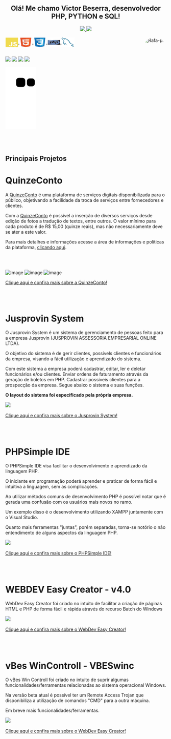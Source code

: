 
<h2 align="center">Olá! Me chamo Victor Beserra, desenvolvedor PHP, PYTHON e SQL!</h2>
<div align="center">
  <a href="https://github.com/MarvimXD">
  <img height="180em" src="https://github-readme-stats.vercel.app/api?username=marvimxd&show_icons=true&theme=dracula&include_all_commits=true&count_private=true"/>
  <img height="180em" src="https://github-readme-stats.vercel.app/api/top-langs/?username=marvimxd&layout=compact&langs_count=7&theme=dracula"/>
</div>
<div style="display: inline_block"><br>
  <img align="center" alt="Rafa-Js" height="30" width="40" src="https://raw.githubusercontent.com/devicons/devicon/master/icons/javascript/javascript-plain.svg">
  <img align="center" alt="Rafa-HTML" height="30" width="40" src="https://raw.githubusercontent.com/devicons/devicon/master/icons/html5/html5-original.svg">
  <img align="center" alt="Rafa-CSS" height="30" width="40" src="https://raw.githubusercontent.com/devicons/devicon/master/icons/css3/css3-original.svg">
  <img align="center" alt="Rafa-Python" height="30" width="40" src="https://raw.githubusercontent.com/devicons/devicon/master/icons/php/php-original.svg">
  <img align="center" alt="Rafa-Csharp" height="30" width="40" src="https://raw.githubusercontent.com/devicons/devicon/master/icons/mysql/mysql-original.svg">
  <img align="right" alt="Rafa-pic" height="150" style="border-radius:50px;" src="https://media3.giphy.com/media/qgQUggAC3Pfv687qPC/giphy.gif">
</div>
  
  ##
 
<div> 
  <!--<a href="https://www.youtube.com/channel/UC_-uuuZbY0AAt9CViNzvc-Q" target="_blank"><img src="https://img.shields.io/badge/YouTube-FF0000?style=for-the-badge&logo=youtube&logoColor=white" target="_blank"></a>-->
  <a href="https://instagram.com/jvbeesan" target="_blank"><img src="https://img.shields.io/badge/-Instagram-%23E4405F?style=for-the-badge&logo=instagram&logoColor=white" target="_blank"></a>
 	<!--<a href="https://www.twitch.tv/rafaballerinii" target="_blank"><img src="https://img.shields.io/badge/Twitch-9146FF?style=for-the-badge&logo=twitch&logoColor=white" target="_blank"></a>-->
 <a href="https://discord.gg/swgXAAGBmc" target="_blank"><img src="https://img.shields.io/badge/Discord-7289DA?style=for-the-badge&logo=discord&logoColor=white" target="_blank"></a> 
  <a href = "mailto:mxd46934@gmail.com"><img src="https://img.shields.io/badge/-Gmail-%23333?style=for-the-badge&logo=gmail&logoColor=white" target="_blank"></a>
  <a href="https://www.linkedin.com/in/jo%C3%A3o-victor-beserra-dos-santos-ba0b39196/" target="_blank"><img src="https://img.shields.io/badge/-LinkedIn-%230077B5?style=for-the-badge&logo=linkedin&logoColor=white" target="_blank"></a> 
 
  ![Snake animation](https://github.com/rafaballerini/rafaballerini/blob/output/github-contribution-grid-snake.svg)
 
</div>
  
<br>
<br>

<h2>Principais Projetos<h2>

# QuinzeConto

A <a href="https://quinzeconto.com.br/">QuinzeConto</a> é uma plataforma de serviços digitais disponibilizada para o público, objetivando a facilidade da troca de serviços entre fornecedores e clientes.

Com a <a href="https://quinzeconto.com.br/">QuinzeConto</a> é possível a inserção de diversos serviços desde edição de fotos a tradução de textos, entre outros. O valor mínimo para cada produto é de R$ 15,00 (quinze reais), mas não necessariamente deve se ater a este valor.

Para mais detalhes e informações acesse a área de informações e políticas da plataforma, <a href="https://quinzeconto.com.br/public/view/Pages.php?p=termos">clicando aqui</a>.

<br>
<br>

![image](https://user-images.githubusercontent.com/58988379/188935687-178bd7fb-3636-475b-9482-5e773a3ac45e.png)
![image](https://user-images.githubusercontent.com/58988379/188935840-13e27f31-0202-4ccf-b9dc-15816f5126ee.png)
![image](https://user-images.githubusercontent.com/58988379/188935931-b47842ca-4258-4635-9577-1bd6f6d1b5e2.png)

<a target="_blank" href="https://github.com/MarvimXD/QuinzeConto">Clique aqui e confira mais sobre a QuinzeConto!</a>

<br>
<br>
  
# Jusprovin System
O Jusprovin System é um sistema de gerenciamento de pessoas feito para a empresa Jusprovin (JUSPROVIN ASSESSORIA EMPRESARIAL ONLINE LTDA). 

O objetivo do sistema é de gerir clientes, possívels clientes e funcionários da empresa, visando a fácil utilização e aprendizado do sistema.

Com este sistema a empresa poderá cadastrar, editar, ler e deletar funcionários e/ou clientes. Enviar ordens de faturamento através da geração de boletos em PHP. Cadastrar possíveis clientes para a prospecção da empresa. Segue abaixo o sistema e suas funções.

<strong>O layout do sistema foi especificado pela própria empresa.</strong>

<img src="https://user-images.githubusercontent.com/58988379/174392906-b3b58db5-bbcc-4d2c-bc50-4ac24000df80.png">

  <a target="_blank" href="https://github.com/MarvimXD/Jusprovin-System">Clique aqui e confira mais sobre o Jusprovin System!</a>

  
<br>
  <br>
  
 # PHPSimple IDE

O PHPSimple IDE visa facilitar o desenvolvimento e aprendizado da linguagem PHP.

O iniciante em programação poderá aprender e praticar de forma fácil e intuitiva a linguagem, sem as complicações.

Ao utilizar métodos comuns de desenvolvimento PHP é possível notar que é gerada uma confusão com os usuários mais novos no ramo.

Um exemplo disso é o desenvolvimento utilizando XAMPP juntamente com o Visual Studio.

Quanto mais ferramentas "juntas", porém separadas, torna-se notório o não entendimento de alguns aspectos da linguagem PHP.
  
  <img src="https://user-images.githubusercontent.com/58988379/175021956-1337e349-031d-435e-af79-41cee43deadf.png">
  
  <a target="_blank" href="https://github.com/MarvimXD/PHPSimpleIDE/">Clique aqui e confira mais sobre o PHPSimple IDE!</a>
     
<br>
  <br>
  
  # WEBDEV Easy Creator - v4.0
  
WebDev Easy Creator</a> foi criado no intuito de facilitar a criação de páginas HTML e PHP de forma fácil e rápida através do recurso Batch do Windows

<img src="https://user-images.githubusercontent.com/58988379/172281664-1ab140ae-1a39-49a6-b5d0-fc374371ad07.png">

  <a target="_blank" href="https://github.com/MarvimXD/WebDevEasy_PHP">Clique aqui e confira mais sobre o WebDev Easy Creator!</a>
  
   
<br>
  <br>
  
  
  # vBes WinControll - VBESwinc
O vBes Win Controll foi criado no intuito de suprir algumas funcionalidades/ferramentas relacionadas ao sistema operacional Windows.

Na versão beta atual é possível ter um Remote Access Trojan que disponibiliza a utilização de comandos "CMD" para a outra máquina.

Em breve mais funcionalidades/ferramentas.


<img src="https://user-images.githubusercontent.com/58988379/175358397-de00d7fc-ab49-453b-904d-13293499cce6.png">

  <a target="_blank" href="https://github.com/MarvimXD/vBes-WinControll">Clique aqui e confira mais sobre o WebDev Easy Creator!</a>

<br>
<br>
